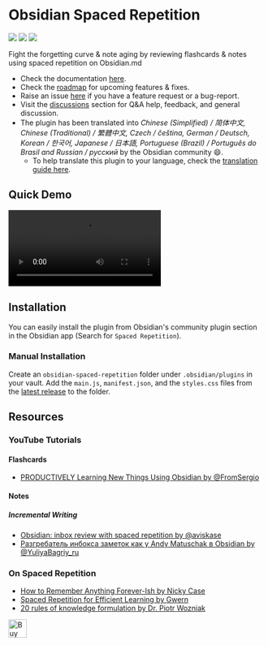 # Obsidian Spaced Repetition

<img src="https://img.shields.io/github/downloads/st3v3nmw/obsidian-spaced-repetition/total" /> <img src="https://img.shields.io/github/downloads/st3v3nmw/obsidian-spaced-repetition/latest/total?style=flat-square" /> <img src="https://img.shields.io/github/manifest-json/v/st3v3nmw/obsidian-spaced-repetition?style=flat-square" />

Fight the forgetting curve & note aging by reviewing flashcards & notes using spaced repetition on Obsidian.md

-   Check the documentation [here](https://www.stephenmwangi.com/obsidian-spaced-repetition/).
-   Check the [roadmap](https://github.com/st3v3nmw/obsidian-spaced-repetition/projects/2/) for upcoming features & fixes.
-   Raise an issue [here](https://github.com/st3v3nmw/obsidian-spaced-repetition/issues/) if you have a feature request or a bug-report.
-   Visit the [discussions](https://github.com/st3v3nmw/obsidian-spaced-repetition/discussions/) section for Q&A help, feedback, and general discussion.
-   The plugin has been translated into _Chinese (Simplified) / 简体中文, Chinese (Traditional) / 繁體中文, Czech / čeština, German / Deutsch, Korean / 한국어, Japanese / 日本語, Portuguese (Brazil) / Português do Brasil and Russian / русский_ by the Obsidian community 😄.
    -   To help translate this plugin to your language, check the [translation guide here](https://www.stephenmwangi.com/obsidian-spaced-repetition/contributing/#translating_1).

## Quick Demo

<video controls>
  <source src="https://user-images.githubusercontent.com/43380836/115256965-5d455f00-a138-11eb-988f-27ba29f328a0.mp4" type="video/mp4">
</video>

## Installation

You can easily install the plugin from Obsidian's community plugin section in the Obsidian app (Search for `Spaced Repetition`).

### Manual Installation

Create an `obsidian-spaced-repetition` folder under `.obsidian/plugins` in your vault. Add the `main.js`, `manifest.json`, and the `styles.css` files from the [latest release](https://github.com/st3v3nmw/obsidian-spaced-repetition/releases) to the folder.

## Resources

### YouTube Tutorials

#### Flashcards

-   [PRODUCTIVELY Learning New Things Using Obsidian by @FromSergio](https://youtu.be/DwSNZEW6jCU)

#### Notes

##### Incremental Writing

-   [Obsidian: inbox review with spaced repetition by @aviskase](https://youtu.be/zG5r7QIY_TM)
-   [Разгребатель инбокса заметок как у Andy Matuschak в Obsidian by @YuliyaBagriy_ru](https://youtu.be/CF6SSHB74cs)

### On Spaced Repetition

-   [How to Remember Anything Forever-Ish by Nicky Case](https://ncase.me/remember/)
-   [Spaced Repetition for Efficient Learning by Gwern](https://www.gwern.net/Spaced-repetition/)
-   [20 rules of knowledge formulation by Dr. Piotr Wozniak](https://supermemo.guru/wiki/20_rules_of_knowledge_formulation)

<a href='https://ko-fi.com/M4M44DEN6' target='_blank'><img height='36' style='border:0px;height:36px;' src='https://cdn.ko-fi.com/cdn/kofi3.png?v=2' border='0' alt='Buy Me a Coffee at ko-fi.com' /></a>
